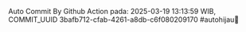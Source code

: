 Auto Commit By Github Action pada: 2025-03-19 13:13:59 WIB, COMMIT_UUID 3bafb712-cfab-4261-a8db-c6f080209170 #autohijau🗿
